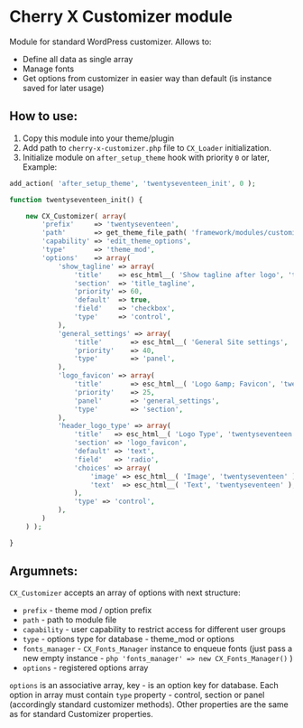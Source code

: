 # Cherry X Customizer module

Module for standard WordPress customizer. Allows to:

* Define all data as single array
* Manage fonts
* Get options from customizer in easier way than default (is instance saved for later usage)

## How to use:

1. Copy this module into your theme/plugin
2. Add path to `cherry-x-customizer.php` file to `CX_Loader` initialization.
3. Initialize module on `after_setup_theme` hook with priority `0` or later, Example:

```php
add_action( 'after_setup_theme', 'twentyseventeen_init', 0 );

function twentyseventeen_init() {

	new CX_Customizer( array(
		'prefix'     => 'twentyseventeen',
		'path'       => get_theme_file_path( 'framework/modules/customizer/' ),
		'capability' => 'edit_theme_options',
		'type'       => 'theme_mod',
		'options'    => array(
			'show_tagline' => array(
				'title'    => esc_html__( 'Show tagline after logo', 'twentyseventeen' ),
				'section'  => 'title_tagline',
				'priority' => 60,
				'default'  => true,
				'field'    => 'checkbox',
				'type'     => 'control',
			),
			'general_settings' => array(
				'title'       => esc_html__( 'General Site settings', 'twentyseventeen' ),
				'priority'    => 40,
				'type'        => 'panel',
			),
			'logo_favicon' => array(
				'title'       => esc_html__( 'Logo &amp; Favicon', 'twentyseventeen' ),
				'priority'    => 25,
				'panel'       => 'general_settings',
				'type'        => 'section',
			),
			'header_logo_type' => array(
				'title'   => esc_html__( 'Logo Type', 'twentyseventeen' ),
				'section' => 'logo_favicon',
				'default' => 'text',
				'field'   => 'radio',
				'choices' => array(
					'image' => esc_html__( 'Image', 'twentyseventeen' ),
					'text'  => esc_html__( 'Text', 'twentyseventeen' ),
				),
				'type' => 'control',
			),
		)
	) );

}
```

## Argumnets:
`CX_Customizer` accepts an array of options with next structure:
* `prefix`        - theme mod / option prefix
* `path`          - path to module file
* `capability`    - user capability to restrict access for different user groups
* `type`          - options type for database - theme_mod or options
* `fonts_manager` - `CX_Fonts_Manager` instance to enqueue fonts (just pass a new empty instance - ```php 'fonts_manager' => new CX_Fonts_Manager()``` )
* `options`       - registered options array

`options` is an associative array, key - is an option key for database. Each option in array must contain `type` property - control, section or panel (accordingly standard customizer methods). 
Other properties are the same as for standard Customizer properties.
